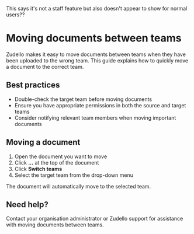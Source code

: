 This says it's not a staff feature but also doesn't appear to show for normal users??

# Moving documents between teams

Zudello makes it easy to move documents between teams when they have been uploaded to the wrong team. This guide explains how to quickly move a document to the correct team.

## Best practices

- Double-check the target team before moving documents
- Ensure you have appropriate permissions in both the source and target teams
- Consider notifying relevant team members when moving important documents

## Moving a document

1. Open the document you want to move
2. Click **...** at the top of the document
3. Click **Switch teams**
4. Select the target team from the drop-down menu

The document will automatically move to the selected team.

## Need help?

Contact your organisation administrator or Zudello support for assistance with moving documents between teams.